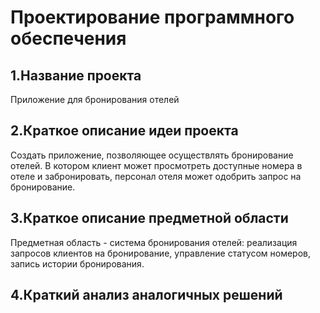 # Проектирование программного обеспечения

## 1.Название проекта
Приложение для бронирования отелей
## 2.Краткое описание идеи проекта
Создать приложение, позволяющее осуществлять бронирование отелей. В котором клиент может просмотреть доступные номера в отеле и забронировать, персонал отеля может одобрить запрос на бронирование.
## 3.Краткое описание предметной области
Предметная область - система бронирования отелей: реализация запросов клиентов на бронирование, управление статусом номеров, запись истории бронирования.

## 4.Краткий анализ аналогичных решений
